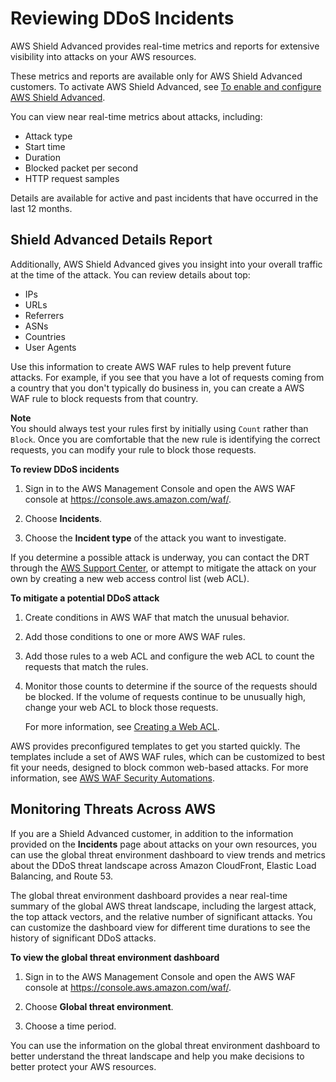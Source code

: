 # Reviewing DDoS Incidents<a name="using-ddos-reports"></a>

AWS Shield Advanced provides real\-time metrics and reports for extensive visibility into attacks on your AWS resources\.

These metrics and reports are available only for AWS Shield Advanced customers\. To activate AWS Shield Advanced, see [To enable and configure AWS Shield Advanced](enable-ddos-prem.md#enable-ddos-prem-procedure)\.

You can view near real\-time metrics about attacks, including:
+ Attack type
+ Start time
+ Duration
+ Blocked packet per second
+ HTTP request samples

Details are available for active and past incidents that have occurred in the last 12 months\.

## Shield Advanced Details Report<a name="shield-details"></a>

Additionally, AWS Shield Advanced gives you insight into your overall traffic at the time of the attack\. You can review details about top:
+ IPs
+ URLs
+ Referrers
+ ASNs
+ Countries
+ User Agents

Use this information to create AWS WAF rules to help prevent future attacks\. For example, if you see that you have a lot of requests coming from a country that you don't typically do business in, you can create a AWS WAF rule to block requests from that country\.

**Note**  
You should always test your rules first by initially using `Count` rather than `Block`\. Once you are comfortable that the new rule is identifying the correct requests, you can modify your rule to block those requests\.<a name="review-ddos-reports-procedure"></a>

**To review DDoS incidents**

1. Sign in to the AWS Management Console and open the AWS WAF console at [https://console\.aws\.amazon\.com/waf/](https://console.aws.amazon.com/waf/)\. 

1. Choose **Incidents**\.

1. Choose the **Incident type** of the attack you want to investigate\.

If you determine a possible attack is underway, you can contact the DRT through the [AWS Support Center](https://console.aws.amazon.com/support/home#/), or attempt to mitigate the attack on your own by creating a new web access control list \(web ACL\)\. <a name="mitigating-ddos-attack-procedure"></a>

**To mitigate a potential DDoS attack**

1. Create conditions in AWS WAF that match the unusual behavior\.

1. Add those conditions to one or more AWS WAF rules\.

1. Add those rules to a web ACL and configure the web ACL to count the requests that match the rules\.

1. Monitor those counts to determine if the source of the requests should be blocked\. If the volume of requests continue to be unusually high, change your web ACL to block those requests\.

   For more information, see [Creating a Web ACL](web-acl-creating.md)\.

AWS provides preconfigured templates to get you started quickly\. The templates include a set of AWS WAF rules, which can be customized to best fit your needs, designed to block common web\-based attacks\. For more information, see [AWS WAF Security Automations](https://aws.amazon.com/answers/security/aws-waf-security-automations/)\.

## Monitoring Threats Across AWS<a name="aws-shield-global-threats"></a>

If you are a Shield Advanced customer, in addition to the information provided on the **Incidents** page about attacks on your own resources, you can use the global threat environment dashboard to view trends and metrics about the DDoS threat landscape across Amazon CloudFront, Elastic Load Balancing, and Route 53\.

The global threat environment dashboard provides a near real\-time summary of the global AWS threat landscape, including the largest attack, the top attack vectors, and the relative number of significant attacks\. You can customize the dashboard view for different time durations to see the history of significant DDoS attacks\.<a name="review-ddos-threat-dashboard"></a>

**To view the global threat environment dashboard**

1. Sign in to the AWS Management Console and open the AWS WAF console at [https://console\.aws\.amazon\.com/waf/](https://console.aws.amazon.com/waf/)\. 

1. Choose **Global threat environment**\.

1. Choose a time period\.

You can use the information on the global threat environment dashboard to better understand the threat landscape and help you make decisions to better protect your AWS resources\.